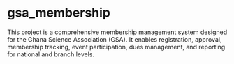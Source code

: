 # gsa_membership
This project is a comprehensive membership management system designed for the Ghana Science Association (GSA). It enables registration, approval, membership tracking, event participation, dues management, and reporting for national and branch levels.
